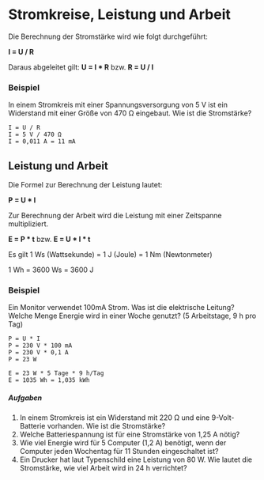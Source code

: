 # Stromkreise, Leistung und Arbeit
Die Berechnung der Stromstärke wird wie folgt durchgeführt:

**I = U / R**

Daraus abgeleitet gilt:
**U = I * R** bzw. **R = U / I**

### Beispiel
In einem Stromkreis mit einer Spannungsversorgung von 5 V ist ein Widerstand mit einer Größe von 470 Ω eingebaut. Wie ist die Stromstärke?
```
I = U / R
I = 5 V / 470 Ω
I = 0,011 A = 11 mA
```

## Leistung und Arbeit

Die Formel zur Berechnung der Leistung lautet:

**P = U * I**

Zur Berechnung der Arbeit wird die Leistung mit einer Zeitspanne multipliziert.

**E = P * t** bzw. **E = U * I * t**

Es gilt 1 Ws (Wattsekunde) = 1 J (Joule) = 1 Nm (Newtonmeter)

1 Wh = 3600 Ws = 3600 J

### Beispiel

Ein Monitor verwendet 100mA Strom. Was ist die elektrische Leitung? Welche Menge Energie wird in einer Woche genutzt? (5 Arbeitstage, 9 h pro Tag)

```
P = U * I
P = 230 V * 100 mA
P = 230 V * 0,1 A
P = 23 W

E = 23 W * 5 Tage * 9 h/Tag
E = 1035 Wh = 1,035 kWh
```

##### Aufgaben
1. In einem Stromkreis ist ein Widerstand mit 220 Ω und eine 9-Volt-Batterie vorhanden. Wie ist die Stromstärke?
2. Welche Batteriespannung ist für eine Stromstärke von 1,25 A nötig?
3. Wie viel Energie wird für 5 Computer (1,2 A) benötigt, wenn der Computer jeden Wochentag für 11 Stunden eingeschaltet ist?
4. Ein Drucker hat laut Typenschild eine Leistung von 80 W. Wie lautet die Stromstärke, wie viel Arbeit wird in 24 h verrichtet?

